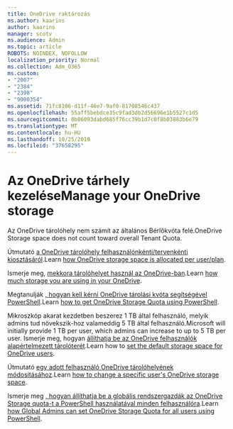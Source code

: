 ```yaml
---
title: OneDrive raktározás
ms.author: kaarins
author: kaarins
manager: scotv
ms.audience: Admin
ms.topic: article
ROBOTS: NOINDEX, NOFOLLOW
localization_priority: Normal
ms.collection: Adm_O365
ms.custom:
- "2007"
- "2384"
- "2398"
- "9000354"
ms.assetid: 71fc8106-d11f-46e7-9af0-81708546c437
ms.openlocfilehash: 55aff5bebdce35c9fad3db2d56696e1b5527c1d5
ms.sourcegitcommit: 0b06093dabd685f76cc39b1d7c0f8b03883b6e79
ms.translationtype: MT
ms.contentlocale: hu-HU
ms.lasthandoff: 10/25/2019
ms.locfileid: "37658295"
---
```

# <a name="manage-your-onedrive-storage"></a><span data-ttu-id="6a778-102">Az OneDrive tárhely kezelése</span><span class="sxs-lookup"><span data-stu-id="6a778-102">Manage your OneDrive storage</span></span>

<span data-ttu-id="6a778-103">Az OneDrive tárolóhely nem számít az általános Bérlőkvóta felé.</span><span class="sxs-lookup"><span data-stu-id="6a778-103">OneDrive Storage space does not count toward overall Tenant Quota.</span></span> 

<span data-ttu-id="6a778-104">Útmutató [a OneDrive tárolóhely felhasználónkénti/tervenkénti kiosztásáról](https://docs.microsoft.com/office365/servicedescriptions/onedrive-for-business-service-description?redirectedfrom=MSDN#storage-space-per-user).</span><span class="sxs-lookup"><span data-stu-id="6a778-104">Learn [how OneDrive storage space is allocated per user/plan](https://docs.microsoft.com/office365/servicedescriptions/onedrive-for-business-service-description?redirectedfrom=MSDN#storage-space-per-user).</span></span>

<span data-ttu-id="6a778-105">Ismerje meg, [mekkora tárolóhelyet használ az OneDrive-ban](https://support.office.com/article/manage-your-onedrive-for-business-storage-31519161-059c-4764-b6f8-f5cd29f7fe68).</span><span class="sxs-lookup"><span data-stu-id="6a778-105">Learn [how much storage you are using in your OneDrive](https://support.office.com/article/manage-your-onedrive-for-business-storage-31519161-059c-4764-b6f8-f5cd29f7fe68).</span></span>

<span data-ttu-id="6a778-106">Megtanulják [, hogyan kell kérni OneDrive tárolási kvóta segítségével PowerShell](https://gallery.technet.microsoft.com/scriptcenter/OneDrive-for-Business-0cb45614).</span><span class="sxs-lookup"><span data-stu-id="6a778-106">Learn [how to get OneDrive Storage Quota using PowerShell](https://gallery.technet.microsoft.com/scriptcenter/OneDrive-for-Business-0cb45614).</span></span>

<span data-ttu-id="6a778-107">Mikroszkóp akarat kezdetben beszerez 1 TB által felhasználó, melyik admins tud növekszik-hoz valameddig 5 TB által felhasználó.</span><span class="sxs-lookup"><span data-stu-id="6a778-107">Microsoft will initially provide 1 TB per user, which admins can increase to up to 5 TB per user.</span></span> <span data-ttu-id="6a778-108">Ismerje meg, hogyan [állíthatja be az OneDrive felhasználók alapértelmezett tárolóterét](https://docs.microsoft.com/onedrive/set-default-storage-space).</span><span class="sxs-lookup"><span data-stu-id="6a778-108">Learn how to [set the default storage space for OneDrive users](https://docs.microsoft.com/onedrive/set-default-storage-space).</span></span>

<span data-ttu-id="6a778-109">Útmutató [egy adott felhasználó OneDrive tárolóhelyének módosításához](https://docs.microsoft.com/onedrive/change-user-storage).</span><span class="sxs-lookup"><span data-stu-id="6a778-109">Learn [how to change a specific user's OneDrive storage space](https://docs.microsoft.com/onedrive/change-user-storage).</span></span>

<span data-ttu-id="6a778-110">Ismerje meg [, hogyan állíthatja be a globális rendszergazdák az OneDrive Storage quota-t a PowerShell használatával minden felhasználóra](https://gallery.technet.microsoft.com/office/How-to-set-OneDrive-for-8b61365b).</span><span class="sxs-lookup"><span data-stu-id="6a778-110">Learn [how Global Admins can set OneDrive Storage Quota for all users using PowerShell](https://gallery.technet.microsoft.com/office/How-to-set-OneDrive-for-8b61365b).</span></span>
  
